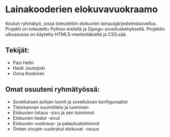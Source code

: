 # Lainakooderien elokuvavuokraamo
Koulun ryhmätyö, jossa toteutettiin elokuvien lainausjärjestelmäsovellus. Projekti on toteutettu Python-kielellä ja Django-sovelluskehyksellä. 
Projektin ulkoasussa on käytetty HTML5-merkintäkieltä ja CSS:sää.

## Tekijät:
- Pasi Helin
- Heidi Joutsijoki
- Oona Koskinen

## Omat osuuteni ryhmätyössä:
- Sovelluksen pohjan luonti ja sovelluksen konfiguraatiot
- Tietokannan suunnittelu ja luominen 
- Elokuvien listaus -sivu ja sen toiminnot
- Elokuvien tiedot -sivut
- Elokuvien vuokraus- ja palautustoiminnot
- Omien sivujen vuokratut elokuvat -osuus
